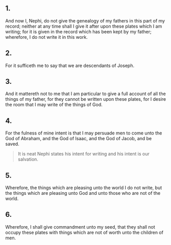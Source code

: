 ## 1.
And now I, Nephi, do not give the genealogy of my fathers in this part of my record; neither at any time shall I give it after upon these plates which I am writing; for it is given in the record which has been kept by my father; wherefore, I do not write it in this work.
## 2.
For it sufficeth me to say that we are descendants of Joseph.
## 3.
And it mattereth not to me that I am particular to give a full account of all the things of my father, for they cannot be written upon these plates, for I desire the room that I may write of the things of God.
## 4.
For the fulness of mine intent is that I may persuade men to come unto the God of Abraham, and the God of Isaac, and the God of Jacob, and be saved.
> It is neat Nephi states his intent for writing and his intent is our salvation. 
## 5.
Wherefore, the things which are pleasing unto the world I do not write, but the things which are pleasing unto God and unto those who are not of the world.
## 6.
Wherefore, I shall give commandment unto my seed, that they shall not occupy these plates with things which are not of worth unto the children of men.
